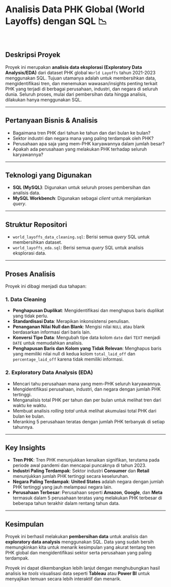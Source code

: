 # Analisis Data PHK Global (World Layoffs) dengan SQL 📉

<br>

## Deskripsi Proyek
Proyek ini merupakan **analisis data eksplorasi (Exploratory Data Analysis/EDA)** dari dataset PHK global `World Layoffs` tahun 2021-2023 menggunakan SQL. Tujuan utamanya adalah untuk membersihkan data, mengidentifikasi tren, dan menemukan wawasan/insights penting terkait PHK yang terjadi di berbagai perusahaan, industri, dan negara di seluruh dunia. Seluruh proses, mulai dari pembersihan data hingga analisis, dilakukan hanya menggunakan SQL.

---

## Pertanyaan Bisnis & Analisis
* Bagaimana tren PHK dari tahun ke tahun dan dari bulan ke bulan?
* Sektor industri dan negara mana yang paling terdampak oleh PHK?
* Perusahaan apa saja yang mem-PHK karyawannya dalam jumlah besar?
* Apakah ada perusahaan yang melakukan PHK terhadap seluruh karyawannya?

---

## Teknologi yang Digunakan
* **SQL (MySQL)**: Digunakan untuk seluruh proses pembersihan dan analisis data.
* **MySQL Workbench**: Digunakan sebagai *client* untuk menjalankan *query*.

---

## Struktur Repositori
* `world_layoffs_data_cleaning.sql`: Berisi semua *query* SQL untuk membersihkan dataset.
* `world_layoffs_eda.sql`: Berisi semua *query* SQL untuk analisis eksplorasi data.

---

## Proses Analisis
Proyek ini dibagi menjadi dua tahapan:

### 1. Data Cleaning
* **Penghapusan Duplikat**: Mengidentifikasi dan menghapus baris duplikat yang tidak perlu.
* **Standardisasi Data**: Merapikan inkonsistensi penulisan.
* **Penanganan Nilai Null dan Blank**: Mengisi nilai `NULL` atau blank berdasarkan informasi dari baris lain.
* **Konversi Tipe Data**: Mengubah tipe data kolom `date` dari `TEXT` menjadi `DATE` untuk memudahkan analisis.
* **Penghapusan Baris dan Kolom yang Tidak Relevan**: Menghapus baris yang memiliki nilai null di kedua kolom `total_laid_off` dan `percentage_laid_off` karena tidak memiliki informasi.

### 2. Exploratory Data Analysis (EDA)
* Mencari tahu perusahaan mana yang mem-PHK seluruh karyawannya.
* Mengidentifikasi perusahaan, industri, dan negara dengan jumlah PHK tertinggi.
* Menganalisis total PHK per tahun dan per bulan untuk melihat tren dari waktu ke waktu.
* Membuat analisis *rolling total* untuk melihat akumulasi total PHK dari bulan ke bulan.
* Meranking 5 perusahaan teratas dengan jumlah PHK terbanyak di setiap tahunnya.

---

## Key Insights
* **Tren PHK**: Tren PHK menunjukkan kenaikan signifikan, terutama pada periode awal pandemi dan mencapai puncaknya di tahun 2023.
* **Industri Paling Terdampak**: Sektor industri **Consumer** dan **Retail** menunjukkan jumlah PHK tertinggi secara keseluruhan.
* **Negara Paling Terdampak**: **United States** adalah negara dengan jumlah PHK tertinggi yang jauh melampaui negara lain.
* **Perusahaan Terbesar**: Perusahaan seperti **Amazon**, **Google**, dan **Meta** termasuk dalam 5 perusahaan teratas yang melakukan PHK terbesar di beberapa tahun terakhir dalam rentang tahun data.

---

## Kesimpulan
Proyek ini berhasil melakukan **pembersihan data**  untuk analisis dan **exploratory data analysis** menggunakan SQL. Data yang sudah bersih memungkinkan kita untuk menarik kesimpulan yang akurat tentang tren PHK global dan mengidentifikasi sektor serta perusahaan yang paling terdampak.

Proyek ini dapat dikembangkan lebih lanjut dengan menghubungkan hasil analisis ke *tools* visualisasi data seperti **Tableau** atau **Power BI** untuk menyajikan temuan secara lebih interaktif dan menarik.
